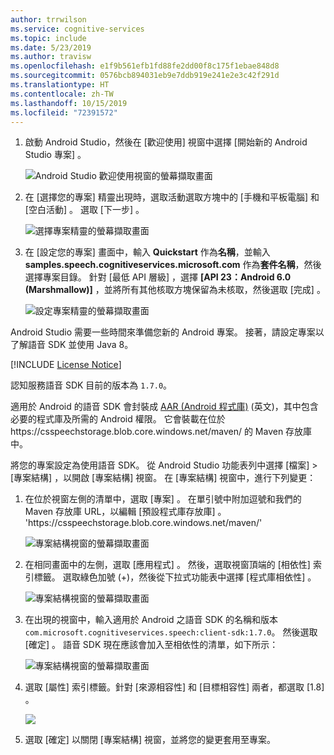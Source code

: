 ```yaml
---
author: trrwilson
ms.service: cognitive-services
ms.topic: include
ms.date: 5/23/2019
ms.author: travisw
ms.openlocfilehash: e1f9b561efb1fd88fe2dd00f8c175f1ebae848d8
ms.sourcegitcommit: 0576bcb894031eb9e7ddb919e241e2e3c42f291d
ms.translationtype: HT
ms.contentlocale: zh-TW
ms.lasthandoff: 10/15/2019
ms.locfileid: "72391572"
---
```

1. 啟動 Android Studio，然後在 [歡迎使用] 視窗中選擇 [開始新的 Android Studio 專案]  。

    ![Android Studio 歡迎使用視窗的螢幕擷取畫面](../articles/cognitive-services/Speech-Service/media/sdk/qs-java-android-01-start-new-android-studio-project.png)

1. 在 [選擇您的專案]  精靈出現時，選取活動選取方塊中的 [手機和平板電腦]  和 [空白活動]  。 選取 [下一步]  。

   ![選擇專案精靈的螢幕擷取畫面](../articles/cognitive-services/Speech-Service/media/sdk/qs-java-android-02-target-android-devices.png)

1. 在 [設定您的專案]  畫面中，輸入 **Quickstart** 作為**名稱**，並輸入 **samples.speech.cognitiveservices.microsoft.com** 作為**套件名稱**，然後選擇專案目錄。 針對 [最低 API 層級]  ，選擇 **[API 23：Android 6.0 (Marshmallow)]** ，並將所有其他核取方塊保留為未核取，然後選取 [完成]  。

   ![設定專案精靈的螢幕擷取畫面](../articles/cognitive-services/Speech-Service/media/sdk/qs-java-android-03-create-android-project.png)

Android Studio 需要一些時間來準備您新的 Android 專案。 接著，請設定專案以了解語音 SDK 並使用 Java 8。

[!INCLUDE [License Notice](cognitive-services-speech-service-license-notice.md)]

認知服務語音 SDK 目前的版本為 `1.7.0`。

適用於 Android 的語音 SDK 會封裝成 [AAR (Android 程式庫)](https://developer.android.com/studio/projects/android-library) \(英文\)，其中包含必要的程式庫及所需的 Android 權限。
它會裝載在位於 https:\//csspeechstorage.blob.core.windows.net/maven/ 的 Maven 存放庫中。

將您的專案設定為使用語音 SDK。 從 Android Studio 功能表列中選擇 [檔案]   > [專案結構]  ，以開啟 [專案結構] 視窗。 在 [專案結構] 視窗中，進行下列變更：

1. 在位於視窗左側的清單中，選取 [專案]  。 在單引號中附加逗號和我們的 Maven 存放庫 URL，以編輯 [預設程式庫存放庫]  。 'https:\//csspeechstorage.blob.core.windows.net/maven/'

   ![專案結構視窗的螢幕擷取畫面](../articles/cognitive-services/Speech-Service/media/sdk/qs-java-android-06-add-maven-repository.png)

1. 在相同畫面中的左側，選取 [應用程式]  。 然後，選取視窗頂端的 [相依性]  索引標籤。 選取綠色加號 (+)，然後從下拉式功能表中選擇 [程式庫相依性]  。

   ![專案結構視窗的螢幕擷取畫面](../articles/cognitive-services/Speech-Service/media/sdk/qs-java-android-07-add-module-dependency.png)

1. 在出現的視窗中，輸入適用於 Android 之語音 SDK 的名稱和版本 `com.microsoft.cognitiveservices.speech:client-sdk:1.7.0`。 然後選取 [確定]  。
   語音 SDK 現在應該會加入至相依性的清單，如下所示：

   ![專案結構視窗的螢幕擷取畫面](../articles/cognitive-services/Speech-Service/media/sdk/qs-java-android-08-dependency-added-1.0.0.png)

1. 選取 [屬性]  索引標籤。針對 [來源相容性]  和 [目標相容性]  兩者，都選取 [1.8]  。

   ![](../articles/cognitive-services/Speech-Service/media/sdk/qs-java-android-09-dependency-added.png)

1. 選取 [確定]  以關閉 [專案結構] 視窗，並將您的變更套用至專案。
